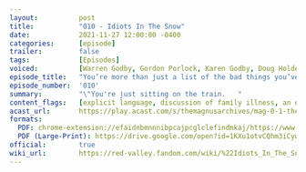 ```yaml
---
layout:          post
title:           "010 - Idiots In The Snow"
date:            2021-11-27 12:00:00 -0400
categories:      [episode]
trailer:         false
tags:            [Episodes]
voiced:          [Warren Godby, Gordon Porlock, Karen Godby, Doug Holder, Switchboard 1, Tracy, Switchboard 2, Bio Science, Jenni, Voicemail]
episode_title:   "You’re more than just a list of the bad things you’ve done."
episode_number:  '010'
summary:         "\"You're just sitting on the train.	"
content_flags:   [explicit language, discussion of family illness, an explicit depiction of self harm - a character stabbing their own hand with a scalpel specifically to draw the attention of a group of people.]
acast_url:       https://play.acast.com/s/themagnusarchives/mag-0-1-the-magnus-archives-seed
formats: 
  PDF: chrome-extension://efaidnbmnnnibpcajpcglclefindmkaj/https://www.redvalleypod.com/uploads/1/3/0/2/130220429/rv_s02e04_-_transcript.pdf
  PDF (Large-Print): https://drive.google.com/open?id=1KXu1otvCQhm3iCywMoCS7nKVz0ZS-yZx
official:        true
wiki_url:        https://red-valley.fandom.com/wiki/%22Idiots_In_The_Snow%22
---
```

